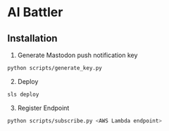 # AI Battler
## Installation
1. Generate Mastodon push notification key
```bash
python scripts/generate_key.py
```

2. Deploy
```bash
sls deploy
```

3. Register Endpoint
```bash
python scripts/subscribe.py <AWS Lambda endpoint>
```